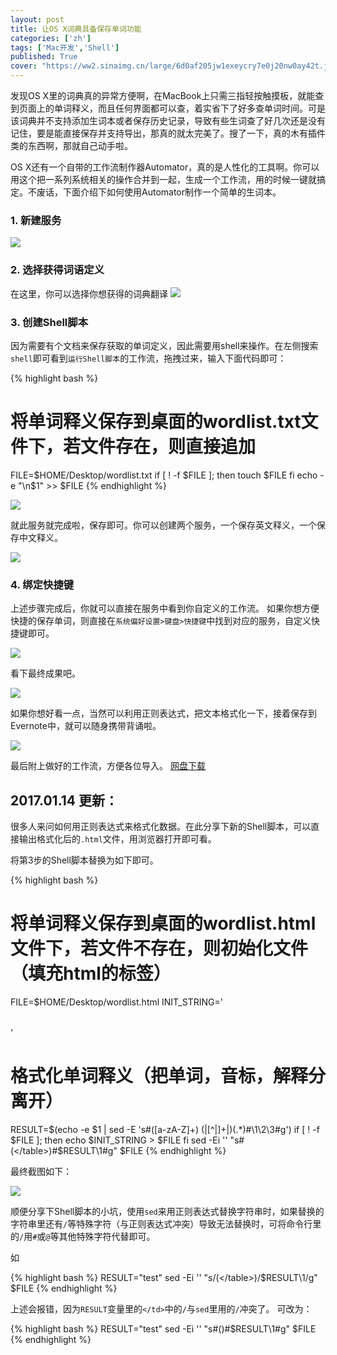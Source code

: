 ```yaml
---
layout: post
title: 让OS X词典具备保存单词功能
categories: ['zh']
tags: ['Mac开发','Shell']
published: True
cover: "https://ww2.sinaimg.cn/large/6d0af205jw1exeycry7e0j20nw0ay42t.jpg"
---
```

发现OS X里的词典真的异常方便啊，在MacBook上只需三指轻按触摸板，就能查到页面上的单词释义，而且任何界面都可以查，着实省下了好多查单词时间。可是该词典并不支持添加生词本或者保存历史记录，导致有些生词查了好几次还是没有记住，要是能直接保存并支持导出，那真的就太完美了。搜了一下，真的木有插件类的东西啊，那就自己动手啦。

OS X还有一个自带的工作流制作器Automator，真的是人性化的工具啊。你可以用这个把一系列系统相关的操作合并到一起，生成一个工作流，用的时候一键就搞定。不废话，下面介绍下如何使用Automator制作一个简单的生词本。

### 1. 新建服务
![](https://ww1.sinaimg.cn/large/6d0af205jw1exey4g3zp0j20fo0evdi7.jpg)

### 2. 选择获得词语定义
在这里，你可以选择你想获得的词典翻译
![](https://ww2.sinaimg.cn/large/6d0af205jw1exey4z2zruj20r907a40p.jpg)

### 3. 创建Shell脚本
因为需要有个文档来保存获取的单词定义，因此需要用shell来操作。在左侧搜索`shell`即可看到`运行Shell脚本`的工作流，拖拽过来，输入下面代码即可：

{% highlight bash %}
  # 将单词释义保存到桌面的wordlist.txt文件下，若文件存在，则直接追加
  FILE=$HOME/Desktop/wordlist.txt
  if [ ! -f $FILE ]; then
  touch $FILE
  fi
  echo -e "\n$1" >> $FILE
{% endhighlight %}

![](https://ww4.sinaimg.cn/large/6d0af205jw1exey5a1o61j20h80as407.jpg)

就此服务就完成啦，保存即可。你可以创建两个服务，一个保存英文释义，一个保存中文释义。

![](https://ww3.sinaimg.cn/large/6d0af205jw1exey6xcyggj209608qmxy.jpg)


### 4. 绑定快捷键
上述步骤完成后，你就可以直接在服务中看到你自定义的工作流。
如果你想方便快捷的保存单词，则直接在`系统偏好设置>键盘>快捷键`中找到对应的服务，自定义快捷键即可。

![](https://ww4.sinaimg.cn/large/6d0af205jw1exey5r4phzj20hs0afq5d.jpg)

看下最终成果吧。

![](https://ww2.sinaimg.cn/large/6d0af205jw1exey7a3f5bj20h50a3q8o.jpg)

如果你想好看一点，当然可以利用正则表达式，把文本格式化一下，接着保存到Evernote中，就可以随身携带背诵啦。

![](https://ww2.sinaimg.cn/large/6d0af205jw1exey7qp096j20io0j1dm8.jpg)

最后附上做好的工作流，方便各位导入。
[网盘下载](http://pan.baidu.com/s/1bn7a8n9) 

## 2017.01.14 更新：
很多人来问如何用正则表达式来格式化数据。在此分享下新的Shell脚本，可以直接输出格式化后的`.html`文件，用浏览器打开即可看。

将第3步的Shell脚本替换为如下即可。

{% highlight bash %}
  # 将单词释义保存到桌面的wordlist.html文件下，若文件不存在，则初始化文件（填充html的标签）
  FILE=$HOME/Desktop/wordlist.html
  INIT_STRING='<!DOCTYPE html><html lang="en"><head><meta charset="UTF-8"><title>MAC-Wordlist</title></head><body><table></table></body></html>'
  # 格式化单词释义（把单词，音标，解释分离开）
  RESULT=$(echo -e $1 | sed -E 's#([a-zA-Z]+) (\|[^\|]+\|)(.*)#<tr><td>\1</td><td>\2</td><td>\3</td></tr>#g')
  if [ ! -f $FILE ]; then
  echo $INIT_STRING > $FILE
  fi
  sed -Ei '' "s#(</table>)#$RESULT\1#g" $FILE
{% endhighlight %}

最终截图如下：

![](https://ww3.sinaimg.cn/large/6d0af205gw1fbqs0hz1p3j20wd0ca135.jpg)

顺便分享下Shell脚本的小坑，使用`sed`来用正则表达式替换字符串时，如果替换的字符串里还有`/`等特殊字符（与正则表达式冲突）导致无法替换时，可将命令行里的`/`用`#`或`@`等其他特殊字符代替即可。

如

{% highlight bash %}
  RESULT="<td>test</td>"
  sed -Ei '' "s/(<\/table>)/$RESULT\1/g" $FILE
{% endhighlight %}

上述会报错，因为`RESULT`变量里的`</td>`中的`/`与`sed`里用的`/`冲突了。
可改为：

{% highlight bash %}
  RESULT="<td>test</td>"
  sed -Ei '' "s#(</table>)#$RESULT\1#g" $FILE
{% endhighlight %}